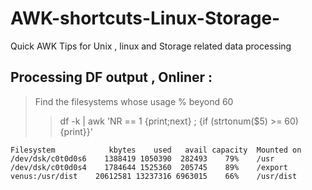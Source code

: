 # AWK-shortcuts-Linux-Storage-
Quick AWK Tips for Unix , linux and Storage related data processing


## Processing DF output , Onliner :
> Find the filesystems whose usage % beyond 60 
>> df -k | awk 'NR == 1 {print;next} ; {if (strtonum($5) >= 60) {print}}'



```
Filesystem            kbytes    used   avail capacity  Mounted on
/dev/dsk/c0t0d0s6    1388419 1050390  282493    79%    /usr
/dev/dsk/c0t0d0s4    1784644 1525360  205745    89%    /export
venus:/usr/dist    20612581 13237316 6963015    66%    /usr/dist
```

